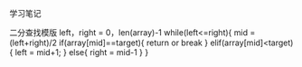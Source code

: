学习笔记

二分查找模版
left，right = 0，len(array)-1
while(left<=right){
    mid = (left+right)/2
    if(array[mid]==target){
        return or break
    }
    elif(array[mid]<target){
        left = mid+1;
    }
    else{
        right = mid-1
    }
}